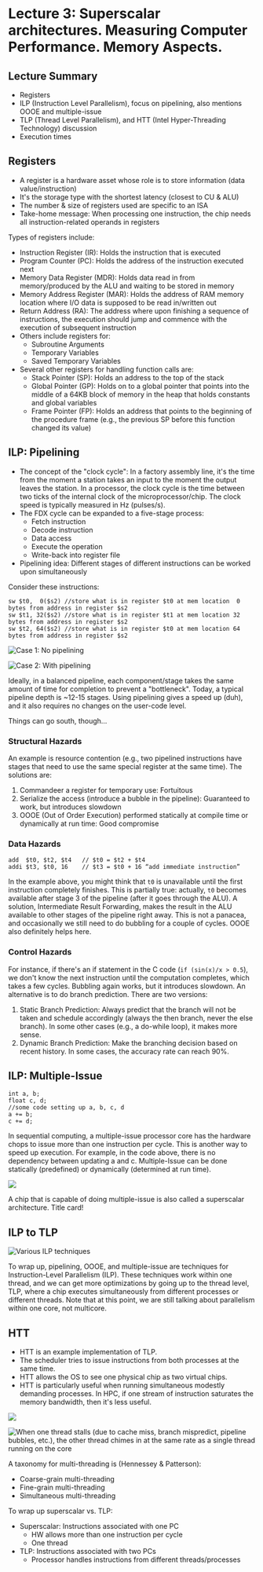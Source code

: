 # Lecture 3: Superscalar architectures. Measuring Computer Performance. Memory Aspects.

## Lecture Summary

* Registers
* ILP \(Instruction Level Parallelism\), focus on pipelining, also mentions OOOE and multiple-issue 
* TLP \(Thread Level Parallelism\), and HTT \(Intel Hyper-Threading Technology\) discussion
* Execution times

## Registers

* A register is a hardware asset whose role is to store information \(data value/instruction\)
* It's the storage type with the shortest latency \(closest to CU & ALU\)
* The number & size of registers used are specific to an ISA
* Take-home message: When processing one instruction, the chip needs all instruction-related operands in registers

Types of registers include:

* Instruction Register \(IR\): Holds the instruction that is executed
* Program Counter \(PC\): Holds the address of the instruction executed next
* Memory Data Register \(MDR\): Holds data read in from memory/produced by the ALU and waiting to be stored in memory
* Memory Address Register \(MAR\): Holds the address of RAM memory location where I/O data is supposed to be read in/written out
* Return Address \(RA\): The address where upon finishing a sequence of instructions, the execution should jump and commence with the execution of subsequent instruction
* Others include registers for:
  * Subroutine Arguments
  * Temporary Variables
  * Saved Temporary Variables
* Several other registers for handling function calls are:
  * Stack Pointer \(SP\): Holds an address to the top of the stack
  * Global Pointer \(GP\): Holds on to a global pointer that points into the middle of a 64KB block of memory in the heap that holds constants and global variables
  * Frame Pointer \(FP\): Holds an address that points to the beginning of the procedure frame \(e.g., the previous SP before this function changed its value\)

## ILP: Pipelining

* The concept of the "clock cycle": In a factory assembly line, it's the time from the moment a station takes an input to the moment the output leaves the station. In a processor, the clock cycle is the time between two ticks of the internal clock of the microprocessor/chip. The clock speed is typically measured in Hz \(pulses/s\). 
* The FDX cycle can be expanded to a five-stage process:
  * Fetch instruction
  * Decode instruction
  * Data access
  * Execute the operation
  * Write-back into register file
* Pipelining idea: Different stages of different instructions can be worked upon simultaneously

Consider these instructions:

```text
sw $t0,  0($s2) //store what is in register $t0 at mem location  0 bytes from address in register $s2
sw $t1, 32($s2) //store what is in register $t1 at mem location 32 bytes from address in register $s2
sw $t2, 64($s2) //store what is in register $t0 at mem location 64 bytes from address in register $s2
```

![Case 1: No pipelining](../../.gitbook/assets/screen-shot-2021-01-29-at-4.03.39-pm.png)

![Case 2: With pipelining](../../.gitbook/assets/screen-shot-2021-01-29-at-4.04.04-pm.png)

Ideally, in a balanced pipeline, each component/stage takes the same amount of time for completion to prevent a "bottleneck". Today, a typical pipeline depth is ~12-15 stages. Using pipelining gives a speed up \(duh\), and it also requires no changes on the user-code level.

Things can go south, though...

### Structural Hazards

An example is resource contention \(e.g., two pipelined instructions have stages that need to use the same special register at the same time\). The solutions are:

1. Commandeer a register for temporary use: Fortuitous
2. Serialize the access \(introduce a bubble in the pipeline\): Guaranteed to work, but introduces slowdown
3. OOOE \(Out of Order Execution\) performed statically at compile time or dynamically at run time: Good compromise

### Data Hazards

```text
add  $t0, $t2, $t4   // $t0 = $t2 + $t4
addi $t3, $t0, 16    // $t3 = $t0 + 16 “add immediate instruction”
```

In the example above, you might think that `t0` is unavailable until the first instruction completely finishes. This is partially true: actually, `t0` becomes available after stage 3 of the pipeline \(after it goes through the ALU\). A solution, Intermediate Result Forwarding, makes the result in the ALU available to other stages of the pipeline right away. This is not a panacea, and occasionally we still need to do bubbling for a couple of cycles. OOOE also definitely helps here.

### Control Hazards

For instance, if there's an if statement in the C code \(`if (sin(x)/x > 0.5`\), we don't know the next instruction until the computation completes, which takes a few cycles. Bubbling again works, but it introduces slowdown. An alternative is to do branch prediction. There are two versions:

1. Static Branch Prediction: Always predict that the branch will not be taken and schedule accordingly \(always the then branch, never the else branch\). In some other cases \(e.g., a do-while loop\), it makes more sense.
2. Dynamic Branch Prediction: Make the branching decision based on recent history. In some cases, the accuracy rate can reach 90%.

## ILP: Multiple-Issue

```text
int a, b;
float c, d;
//some code setting up a, b, c, d
a += b;
c += d;
```

In sequential computing, a multiple-issue processor core has the hardware chops to issue more than one instruction per cycle. This is another way to speed up execution. For example, in the code above, there is no dependency between updating a and c. Multiple-Issue can be done statically \(predefined\) or dynamically \(determined at run time\).

![](../../.gitbook/assets/screen-shot-2021-01-29-at-5.04.23-pm.png)

A chip that is capable of doing multiple-issue is also called a superscalar architecture. Title card!

## ILP to TLP

![Various ILP techniques](../../.gitbook/assets/screen-shot-2021-01-29-at-5.16.27-pm.png)

To wrap up, pipelining, OOOE, and multiple-issue are techniques for Instruction-Level Parallelism \(ILP\). These techniques work within one thread, and we can get more optimizations by going up to the thread level, TLP, where a chip executes simultaneously from different processes or different threads. Note that at this point, we are still talking about parallelism within one core, not multicore.

## HTT

* HTT is an example implementation of TLP.
* The scheduler tries to issue instructions from both processes at the same time.
* HTT allows the OS to see one physical chip as two virtual chips.
* HTT is particularly useful when running simultaneous modestly demanding processes. In HPC, if one stream of instruction saturates the memory bandwidth, then it's less useful.

![](../../.gitbook/assets/screen-shot-2021-01-29-at-5.38.47-pm.png)

![When one thread stalls \(due to cache miss, branch mispredict, pipeline bubbles, etc.\), the other thread chimes in at the same rate as a single thread running on the core](../../.gitbook/assets/screen-shot-2021-01-29-at-5.39.02-pm.png)

A taxonomy for multi-threading is \(Hennessey & Patterson\):

* Coarse-grain multi-threading
* Fine-grain multi-threading
* Simultaneous multi-threading

To wrap up superscalar vs. TLP:

* Superscalar: Instructions associated with one PC
  * HW allows more than one instruction per cycle
  * One thread
* TLP: Instructions associated with two PCs
  * Processor handles instructions from different threads/processes

